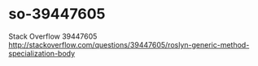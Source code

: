 # so-39447605
Stack Overflow 39447605 http://stackoverflow.com/questions/39447605/roslyn-generic-method-specialization-body
